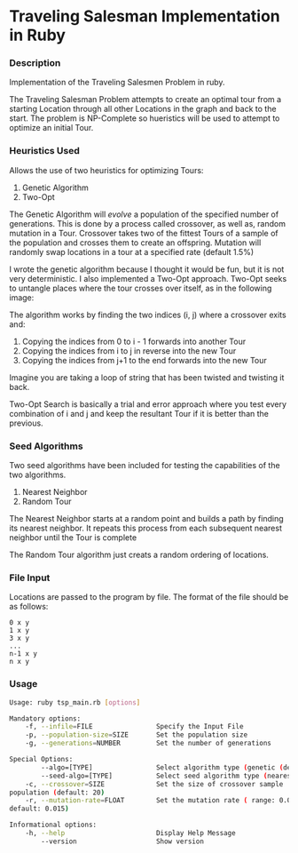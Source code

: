 # Traveling Salesman Implementation in Ruby

### Description

Implementation of the Traveling Salesmen Problem in ruby.

The Traveling Salesman Problem attempts to create an optimal tour from
a starting Location through all other Locations in the graph and back
to the start. The problem is NP-Complete so hueristics will be used to
attempt to optimize an initial Tour.

### Heuristics Used

Allows the use of two heuristics for optimizing Tours: 
1) Genetic Algorithm
2) Two-Opt

The Genetic Algorithm will *evolve* a population of the specified number of
generations. This is done by a process called crossover, as well as, random
mutation in a Tour. Crossover takes two of the fittest Tours of a sample of the 
population and crosses them to create an offspring. Mutation will randomly swap
locations in a tour at a specified rate (default 1.5%)

I wrote the genetic algorithm because I thought it would be fun, but it is not
very deterministic. I also implemented a Two-Opt approach. Two-Opt seeks to
untangle places where the tour crosses over itself, as in the following image:

[2-opt-wiki]: https://en.wikipedia.org/wiki/2-opt#/media/File:2-opt_wiki.svg  "2-Opt image from wikipedia"

The algorithm works by finding the two indices (i, j) where a crossover exits and:
1) Copying the indices from 0 to i - 1 forwards into another Tour
2) Copying the indices from i to j in reverse into the new Tour
3) Copying the indices from j+1 to the end forwards into the new Tour

Imagine you are taking a loop of string that has been twisted and twisting it
back. 

Two-Opt Search is basically a trial and error approach where you test every
combination of i and j and keep the resultant Tour if it is better than the
previous.

### Seed Algorithms

Two seed algorithms have been included for testing the capabilities of the two
algorithms. 
1) Nearest Neighbor
2) Random Tour

The Nearest Neighbor starts at a random point and builds a path by finding its
nearest neighbor. It repeats this process from each subsequent nearest neighbor
until the Tour is complete

The Random Tour algorithm just creats a random ordering of locations.

### File Input

Locations are passed to the program by file. The format of the file should be
as follows:

```
0 x y
1 x y
3 x y
...
n-1 x y
n x y
```
### Usage

``` bash
Usage: ruby tsp_main.rb [options]

Mandatory options:
    -f, --infile=FILE                Specify the Input File
    -p, --population-size=SIZE       Set the population size
    -g, --generations=NUMBER         Set the number of generations

Special Options:
        --algo=[TYPE]                Select algorithm type (genetic (default), two_opt)
        --seed-algo=[TYPE]           Select seed algorithm type (nearest_neighbor (default), random_tour)
    -c, --crossover=SIZE             Set the size of crossover sample
population (default: 20)
    -r, --mutation-rate=FLOAT        Set the mutation rate ( range: 0.0-0.25,
default: 0.015)

Informational options:
    -h, --help                       Display Help Message
        --version                    Show version
```



